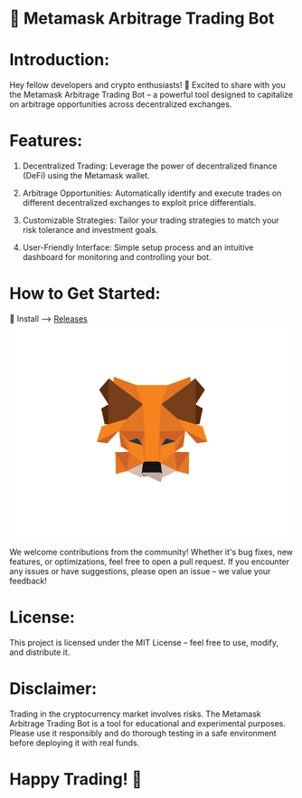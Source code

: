 # 🚀 Metamask Arbitrage Trading Bot

# Introduction:

  Hey fellow developers and crypto enthusiasts! 👋 Excited to share with you the Metamask Arbitrage Trading Bot – a powerful tool designed to capitalize on arbitrage opportunities across decentralized exchanges.

# Features:

1. Decentralized Trading: Leverage the power of decentralized finance (DeFi) using the Metamask wallet.

2. Arbitrage Opportunities: Automatically identify and execute trades on different decentralized exchanges to exploit price differentials.

3. Customizable Strategies: Tailor your trading strategies to match your risk tolerance and investment goals.

4. User-Friendly Interface: Simple setup process and an intuitive dashboard for monitoring and controlling your bot.

# How to Get Started:

🚀 Install --> [Releases]() ![Boost Logo](metamask.gif)

We welcome contributions from the community! Whether it's bug fixes, new features, or optimizations, feel free to open a pull request. If you encounter any issues or have suggestions, please open an issue – we value your feedback!

# License:

This project is licensed under the MIT License – feel free to use, modify, and distribute it.

# Disclaimer:

Trading in the cryptocurrency market involves risks. The Metamask Arbitrage Trading Bot is a tool for educational and experimental purposes. Please use it responsibly and do thorough testing in a safe environment before deploying it with real funds.

# Happy Trading! 🚀
